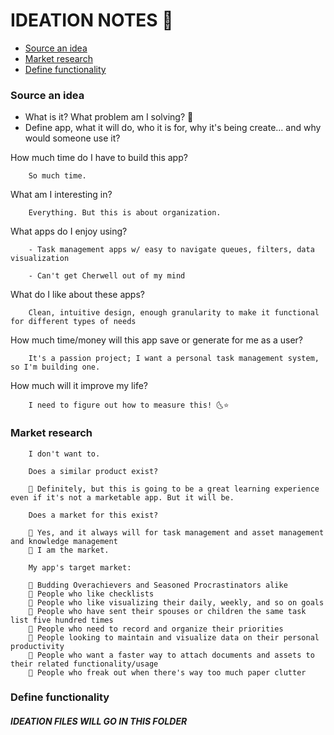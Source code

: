 # IDEATION NOTES 🥄 #

- [Source an idea](#Source-an-idea)
- [Market research](#Market-research)
- [Define functionality](#Define-functionality)

### Source an idea ###

- What is it? What problem am I solving? 🤍
- Define app, what it will do, who it is for, why it's being create... and why would someone use it?

How much time do I have to build this app?

        So much time.

What am I interesting in?

        Everything. But this is about organization.

What apps do I enjoy using?

        - Task management apps w/ easy to navigate queues, filters, data visualization
        
        - Can't get Cherwell out of my mind

What do I like about these apps?

        Clean, intuitive design, enough granularity to make it functional for different types of needs

How much time/money will this app save or generate for me as a user?

        It's a passion project; I want a personal task management system, so I'm building one.

How much will it improve my life?

        I need to figure out how to measure this! 🌜⭐

### Market research ###

        I don't want to.

        Does a similar product exist?

        🌷 Definitely, but this is going to be a great learning experience even if it's not a marketable app. But it will be.

        Does a market for this exist?

        🌷 Yes, and it always will for task management and asset management and knowledge management
        🌷 I am the market.

        My app's target market:

        🌷 Budding Overachievers and Seasoned Procrastinators alike
        🌷 People who like checklists
        🌷 People who like visualizing their daily, weekly, and so on goals
        🌷 People who have sent their spouses or children the same task list five hundred times
        🌷 People who need to record and organize their priorities
        🌷 People looking to maintain and visualize data on their personal productivity
        🌷 People who want a faster way to attach documents and assets to their related functionality/usage
        🌷 People who freak out when there's way too much paper clutter

### Define functionality ###

##### IDEATION FILES WILL GO IN THIS FOLDER #####